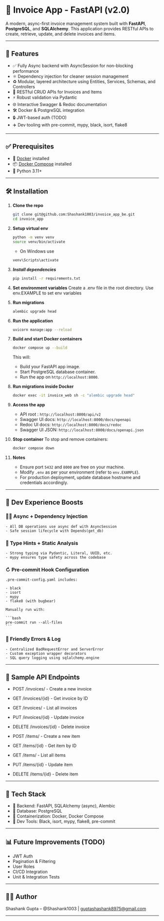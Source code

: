 # 🧾 Invoice App - FastAPI (v2.0)

A modern, async-first invoice management system built with **FastAPI**, **PostgreSQL**, and **SQLAlchemy**. This application provides RESTful APIs to create, retrieve, update, and delete invoices and items.

---

## 🚀 Features

- ✅ Fully Async backend with AsyncSession for non-blocking performance
- ⚛️ Dependency injection for cleaner session management
- ♻️ Modular, layered architecture using Entities, Services, Schemas, and Controllers
- 🔁 RESTful CRUD APIs for Invoices and Items
- ⚡ Robust validation via Pydantic
- 🌐 Interactive Swagger & Redoc documentation
- 🛠️ Docker & PostgreSQL integration
- 🔒 JWT-based auth (TODO)
- ✈️ Dev tooling with pre-commit, mypy, black, isort, flake8

---

## ✅ Prerequisites

- 🐳 [Docker](https://docs.docker.com/get-docker/) installed
- 📦 [Docker Compose](https://docs.docker.com/compose/install/) installed
- 🐍 Python 3.11+

---

## 🛠️ Installation

1.  **Clone the repo**

    ```bash
    git clone git@github.com:Shashank1003/invoice_app_be.git
    cd invoice_app
    ```

2.  **Setup virtual env**

    ```bash
    python -m venv venv
    source venv/bin/activate
    ```

    - On Windows use

    ```bash
    venv\Scripts\activate
    ```

3.  **_Install dependencies_**

    ```bash
    pip install -r requirements.txt
    ```

4.  **Set environment variables**
    Create a .env file in the root directory.
    Use env.EXAMPLE to set env variables

5.  **Run migrations**

    ```bash
    alembic upgrade head
    ```

6.  **Run the application**

    ```bash
    uvicorn manage:app --reload
    ```

7.  **Build and start Docker containers**

    ```bash
    docker compose up --build
    ```

    This will:

    - Build your FastAPI app image.
    - Start PostgreSQL database container.
    - Run the app on `http://localhost:8000`.

8.  **Run migrations inside Docker**

    ```bash
    docker exec -it invoice_web sh -c "alembic upgrade head"
    ```

9.  **Access the app**

    - API root : `http://localhost:8000/api/v2`
    - Swagger UI docs: `http://localhost:8000/docs/openapi`
    - Redoc UI docs: `http://localhost:8000/docs/redoc`
    - Swagger UI JSON: `http://localhost:8000/docs/openapi.json`

10. **Stop container**
    To stop and remove containers:

    ```bash
    docker compose down
    ```

11. **Notes**
    - Ensure port `5432` and `8000` are free on your machine.
    - Modify `.env` as per your environment (refer to `env.EXAMPLE`).
    - For production deployment, update database hostname and credentials accordingly.

---

## 📖 Dev Experience Boosts

### 👩‍💼 Async + Dependency Injection

    - All DB operations use async def with AsyncSession
    - Safe session lifecycle with Depends(get_db)

### 🔎 Type Hints + Static Analysis

    - Strong typing via Pydantic, Literal, UUID, etc.
    - mypy ensures type safety across the codebase

### ↻ Pre-commit Hook Configuration

    .pre-commit-config.yaml includes:

    - black
    - isort
    - mypy
    - flake8 (with bugbear)

    Manually run with:

    ```bash
    pre-commit run --all-files
    ```

### 👋 Friendly Errors & Log

    - Centralized BadRequestError and ServerError
    - Custom exception wrapper decorators
    - SQL query logging using sqlalchemy.engine

---

## 📸 Sample API Endpoints

- POST /invoices/ - Create a new invoice

- GET /invoices/{id} - Get invoice by ID

- GET /invoices/ - List all invoices

- PUT /invoices/{id} - Update invoice

- DELETE /invoices/{id} - Delete invoice

- POST /items/ - Create a new item

- GET /items/{id} - Get item by ID

- GET /items/ - List all items

- PUT /items/{id} - Update item

- DELETE /items/{id} - Delete item

---

## 🧹 Tech Stack

- 🐍 Backend: FastAPI, SQLAlchemy (async), Alembic
- 🐃 Database: PostgreSQL
- 🚧 Containerization: Docker, Docker Compose
- 🔧 Dev Tools: Black, isort, mypy, flake8, pre-commit

---

## 📊 Future Improvements (TODO)

- JWT Auth
- Pagination & Filtering
- User Roles
- CI/CD Integration
- Unit & Integration Tests

---

## 👨‍💻 Author

Shashank Gupta – @Shashank1003 | <guptashashank8975@gmail.com>

---
